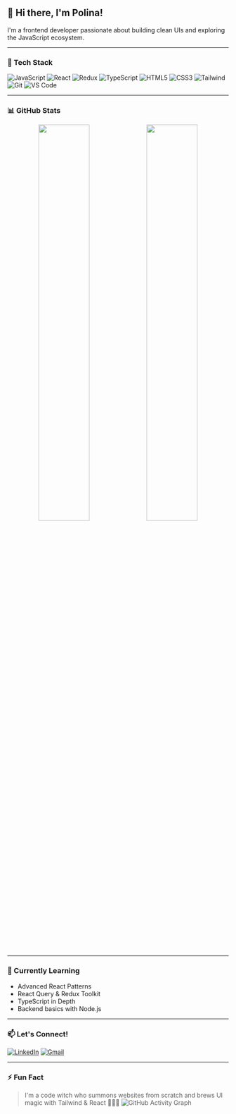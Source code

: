 ## 👋 Hi there, I'm Polina!

I'm a frontend developer passionate about building clean UIs and exploring the JavaScript ecosystem.

---

### 🚀 Tech Stack
![JavaScript](https://img.shields.io/badge/-JavaScript-black?style=flat-square&logo=javascript)
![React](https://img.shields.io/badge/-React-black?style=flat-square&logo=react)
![Redux](https://img.shields.io/badge/-Redux-black?style=flat-square&logo=redux)
![TypeScript](https://img.shields.io/badge/-TypeScript-black?style=flat-square&logo=typescript)
![HTML5](https://img.shields.io/badge/-HTML5-E34F26?style=flat-square&logo=html5&logoColor=white)
![CSS3](https://img.shields.io/badge/-CSS3-1572B6?style=flat-square&logo=css3)
![Tailwind](https://img.shields.io/badge/-Tailwind_CSS-38B2AC?style=flat-square&logo=tailwind-css)
![Git](https://img.shields.io/badge/-Git-black?style=flat-square&logo=git)
![VS Code](https://img.shields.io/badge/-VS_Code-007ACC?style=flat-square&logo=visual-studio-code)

---

### 📊 GitHub Stats
<p align="center">
  <img src="https://github-readme-stats.vercel.app/api?username=LozovaPolina&show_icons=true&theme=radical&hide_border=true" width="48%" />
  <img src="https://streak-stats.demolab.com/?user=LozovaPolina&theme=radical&hide_border=true" width="48%" />
</p>

---

### 🧠 Currently Learning
- Advanced React Patterns
- React Query & Redux Toolkit
- TypeScript in Depth
- Backend basics with Node.js

---

### 📫 Let's Connect!
[![LinkedIn](https://img.shields.io/badge/-LinkedIn-blue?style=flat-square&logo=Linkedin&logoColor=white)](https://linkedin.com/in/yourname)
[![Gmail](https://img.shields.io/badge/-Email-red?style=flat-square&logo=gmail&logoColor=white)](mailto:youremail@example.com)

---

### ⚡ Fun Fact
> I'm a code witch who summons websites from scratch and brews UI magic with Tailwind & React 🧙‍♀️✨
![GitHub Activity Graph](https://github-readme-activity-graph.cyclic.app/graph?username=LozovaPolina&theme=react-dark)

